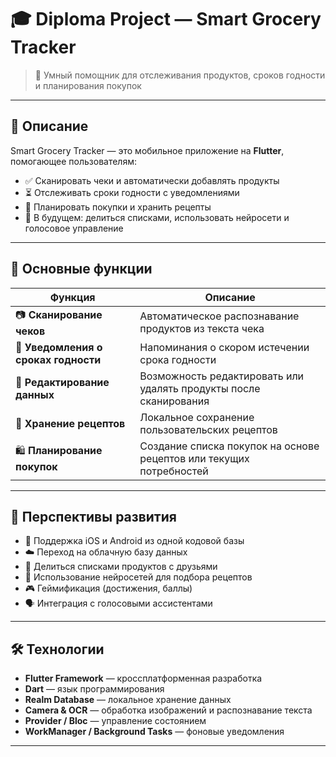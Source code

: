 # 🎓 Diploma Project — Smart Grocery Tracker

> 🧠 Умный помощник для отслеживания продуктов, сроков годности и планирования покупок

---

## 📌 Описание

Smart Grocery Tracker — это мобильное приложение на **Flutter**, помогающее пользователям:
- ✅ Сканировать чеки и автоматически добавлять продукты
- ⏳ Отслеживать сроки годности с уведомлениями
- 🛒 Планировать покупки и хранить рецепты
- 🚀 В будущем: делиться списками, использовать нейросети и голосовое управление

---

## 🧩 Основные функции

| Функция | Описание |
|--------|----------|
| 📷 **Сканирование чеков** | Автоматическое распознавание продуктов из текста чека |
| 🔔 **Уведомления о сроках годности** | Напоминания о скором истечении срока годности |
| 📝 **Редактирование данных** | Возможность редактировать или удалять продукты после сканирования |
| 📁 **Хранение рецептов** | Локальное сохранение пользовательских рецептов |
| 🛍️ **Планирование покупок** | Создание списка покупок на основе рецептов или текущих потребностей |

---

## 🚀 Перспективы развития

- 📱 Поддержка iOS и Android из одной кодовой базы  
- ☁️ Переход на облачную базу данных  
- 👥 Делиться списками продуктов с друзьями  
- 🤖 Использование нейросетей для подбора рецептов  
- 🎮 Геймификация (достижения, баллы)  
- 🗣️ Интеграция с голосовыми ассистентами  

---

## 🛠️ Технологии

- **Flutter Framework** — кроссплатформенная разработка
- **Dart** — язык программирования
- **Realm Database** — локальное хранение данных
- **Camera & OCR** — обработка изображений и распознавание текста
- **Provider / Bloc** — управление состоянием
- **WorkManager / Background Tasks** — фоновые уведомления

---
